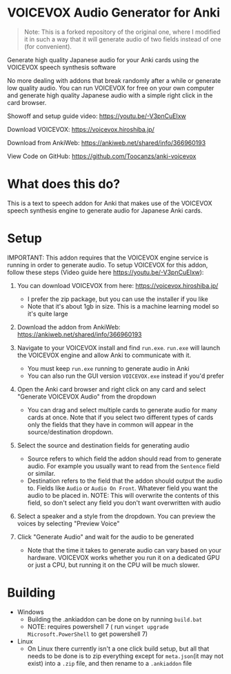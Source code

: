 # VOICEVOX Audio Generator for Anki

> Note: This is a forked repository of the original one, where I modified it in such a way that it will generate audio of two fields instead of one (for convenient).

Generate high quality Japanese audio for your Anki cards using the VOICEVOX speech synthesis software

No more dealing with addons that break randomly after a while or generate low quality audio. You can run VOICEVOX for free on your own computer and generate high quality Japanese audio with a simple right click in the card browser.

Showoff and setup guide video: https://youtu.be/-V3pnCuEIxw

Download VOICEVOX: https://voicevox.hiroshiba.jp/

Download from AnkiWeb: https://ankiweb.net/shared/info/366960193

View Code on GitHub: https://github.com/Toocanzs/anki-voicevox

# What does this do?
This is a text to speech addon for Anki that makes use of the VOICEVOX speech synthesis engine to generate audio for Japanese Anki cards.

# Setup
IMPORTANT: This addon requires that the VOICEVOX engine service is running in order to generate audio.
To setup VOICEVOX for this addon, follow these steps (Video guide here https://youtu.be/-V3pnCuEIxw): 
1. You can download VOICEVOX from here: https://voicevox.hiroshiba.jp/
    * I prefer the zip package, but you can use the installer if you like
    * Note that it's about 1gb in size. This is a machine learning model so it's quite large

2. Download the addon from AnkiWeb: https://ankiweb.net/shared/info/366960193
3. Navigate to your VOICEVOX install and find `run.exe`. `run.exe` will launch the VOICEVOX engine and allow Anki to communicate with it.
    * You must keep `run.exe` running to generate audio in Anki
    * You can also run the GUI version `VOICEVOX.exe` instead if you'd prefer

4. Open the Anki card browser and right click on any card and select "Generate VOICEVOX Audio" from the dropdown
    * You can drag and select multiple cards to generate audio for many cards at once. Note that if you select two different types of cards only the fields that they have in common will appear in the source/destination dropdown.

5. Select the source and destination fields for generating audio
    * Source refers to which field the addon should read from to generate audio. For example you usually want to read from the `Sentence` field or similar.
    * Destination refers to the field that the addon should output the audio to. Fields like `Audio` or `Audio On Front`. Whatever field you want the audio to be placed in. NOTE: This will overwrite the contents of this field, so don't select any field you don't want overwritten with audio

6. Select a speaker and a style from the dropdown. You can preview the voices by selecting "Preview Voice"

7. Click "Generate Audio" and wait for the audio to be generated
    * Note that the time it takes to generate audio can vary based on your hardware. VOICEVOX works whether you run it on a dedicated GPU or just a CPU, but running it on the CPU will be much slower.

# Building
* Windows
    * Building the .ankiaddon can be done on by running `build.bat`
    * NOTE: requires powershell 7 ( run `winget upgrade Microsoft.PowerShell` to get powershell 7)
* Linux
    * On Linux there currently isn't a one click build setup, but all that needs to be done is to zip everything except for `meta.json`(it may not exist) into a `.zip` file, and then rename to a `.ankiaddon` file